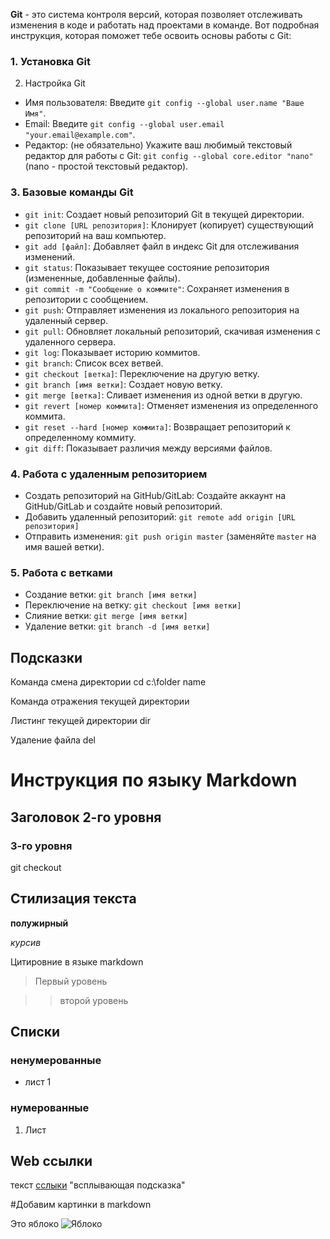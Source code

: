 **Git** - это система контроля версий, которая позволяет отслеживать изменения в коде и работать над проектами в команде. Вот подробная инструкция, которая поможет тебе освоить основы работы с Git:

### 1. Установка Git

2. Настройка Git

* Имя пользователя: Введите `git config --global user.name "Ваше Имя"`.
* Email: Введите `git config --global user.email "your.email@example.com"`.
* Редактор: (не обязательно) Укажите ваш любимый текстовый редактор для работы с Git: `git config --global core.editor "nano"` (nano - простой текстовый редактор).

### 3. Базовые команды Git
* `git init`: Создает новый репозиторий Git в текущей директории.
* `git clone [URL репозитория]`: Клонирует (копирует) существующий репозиторий на ваш компьютер.
* `git add [файл]`: Добавляет файл в индекс Git для отслеживания изменений.
* `git status`: Показывает текущее состояние репозитория (измененные, добавленные файлы).
* `git commit -m "Сообщение о коммите"`: Сохраняет изменения в репозитории с сообщением.
* `git push`: Отправляет изменения из локального репозитория на удаленный сервер.
* `git pull`: Обновляет локальный репозиторий, скачивая изменения с удаленного сервера.
* `git log`: Показывает историю коммитов.
* `git branch`: Список всех ветвей.
* `git checkout [ветка]`: Переключение на другую ветку.
* `git branch [имя ветки]`: Создает новую ветку.
* `git merge [ветка]`: Сливает изменения из одной ветки в другую.
* `git revert [номер коммита]`: Отменяет изменения из определенного коммита.
* `git reset --hard [номер коммита]`: Возвращает репозиторий к определенному коммиту.
* `git diff`: Показывает различия между версиями файлов.

### 4. Работа с удаленным репозиторием

* Создать репозиторий на GitHub/GitLab: Создайте аккаунт на GitHub/GitLab и создайте новый репозиторий.
* Добавить удаленный репозиторий: `git remote add origin [URL репозитория]`
* Отправить изменения: `git push origin master` (заменяйте `master` на имя вашей ветки).

### 5. Работа с ветками

* Создание ветки: `git branch [имя ветки]`
* Переключение на ветку: `git checkout [имя ветки]`
* Слияние ветки: `git merge [имя ветки]`
* Удаление ветки: `git branch -d [имя ветки]` 





## Подсказки
Команда смена директории
cd c:\folder name




Команда отражения текущей директории

Листинг текущей директории
dir

Удаление файла 
del <filename> 


# Инструкция по языку Markdown


## Заголовок 2-го уровня

### 3-го уровня

git checkout

## Стилизация текста

**полужирный**

*курсив*

Цитировние в языке markdown 

>Первый уровень

>>второй уровень

## Списки
### ненумерованные
* лист 1

### нумерованные
1. Лист 

## Web ссылки 

текст [сслыки](hhtp.example.com) "всплывающая подсказка"

#Добавим картинки в markdown

Это яблоко
![Яблоко](яблоко.jpg)